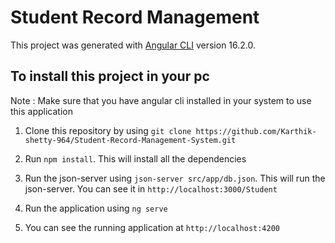 # Student Record Management

This project was generated with [Angular CLI](https://github.com/angular/angular-cli) version 16.2.0.

## To install this project in your pc
Note : Make sure that you have angular cli installed in your system to use this application

1. Clone this repository by using `git clone https://github.com/Karthik-shetty-964/Student-Record-Management-System.git`

2. Run `npm install`. This will install all the dependencies 

3. Run the json-server using `json-server src/app/db.json`. This will run the json-server. You can see it in `http://localhost:3000/Student`

4. Run the application using `ng serve` 

5. You can see the running application at `http://localhost:4200`
